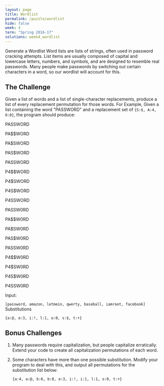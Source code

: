 ```yaml
---
layout: page
title: Wordlist
permalink: /puzzle/wordlist
hide: false
week: 4
term: "Spring 2016-17"
solutions: week4_wordlist
---
```


Generate a Wordlist
Word lists are lists of strings, often used in password cracking attempts. 
List items are usually composed of capital and lowercase letters, numbers, and symbols, and are designed to resemble real passwords.
Many people make passwords by switching out certain characters in a word, so our wordlist will account for this.

## The Challenge

Given a list of words and a list of single-character replacements, produce a list of every replacement permutation for those words.
For Example, Given a list containing the word "PASSWORD" and a replacement set of `{S:$, A:4, O:0}`, the program should produce:

PASSWORD

PA$$WORD

PA$SWORD

PAS$WORD

PASSWORD

P4$$WORD

P4$SWORD

P4S$WORD

P4SSWORD

PASSW0RD

PA$$W0RD

PA$SW0RD

PAS$W0RD

PASSW0RD

P4$$W0RD

P4$SW0RD

P4S$W0RD

P4SSW0RD

Input:

 `[password, amazon, letmein, qwerty, baseball, iamroot, facebook]`
Substitutions

 `{a:@, e:3, i:!, l:1, o:0, s:$, t:+}`

## Bonus Challenges 

1) Many passwords require capitalization, but people capitalize erratically. Extend your code to create all capitalization permutations of each word.

2) Some characters have more than one possible substitution. Modify your program to deal with this, and output all permutations for the substitution list below:

	`{a:4, a:@, b:6, b:8, e:3, i:!, i:1, l:1, o:0, t:+}`